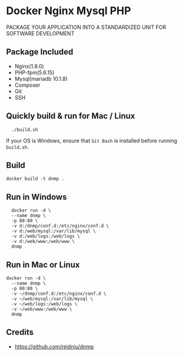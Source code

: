 # Docker Nginx Mysql PHP

PACKAGE YOUR APPLICATION INTO A STANDARDIZED UNIT FOR SOFTWARE DEVELOPMENT

Package Included
--------------------
- Nginx(1.8.0)
- PHP-fpm(5.6.15)
- Mysql(mariadb 10.1.8)
- Composer
- Git
- SSH

Quickly build & run for Mac / Linux
-----

```
  ./build.sh
```

If your OS is Windows, ensure that `Git Bash` is installed before running `build.sh`.


Build
-----

```
docker build -t dnmp .
```


Run in Windows
-----

```
  docker run -d \
  --name dnmp \
  -p 80:80 \
  -v d:/dnmp/conf.d:/etc/nginx/conf.d \
  -v d:/web/mysql:/var/lib/mysql \
  -v d:/web/logs:/web/logs \
  -v d:/web/www:/web/www \
  dnmp
```


Run in Mac or Linux
-----

```
docker run -d \
  --name dnmp \
  -p 80:80 \
  -v ~/dnmp/conf.d:/etc/nginx/conf.d \
  -v ~/web/mysql:/var/lib/mysql \
  -v ~/web/logs:/web/logs \
  -v ~/web/www:/web/www \
  dnmp
```

  Credits
----------

- https://github.com/reidniu/dnmp

